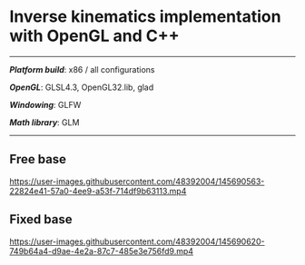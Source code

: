 
# Inverse kinematics implementation with OpenGL and C++

<hr>

***Platform build***: x86 / all configurations

***OpenGL***: GLSL4.3, OpenGL32.lib, glad

***Windowing***: GLFW

***Math library***: GLM

<hr>

## Free base
https://user-images.githubusercontent.com/48392004/145690563-22824e41-57a0-4ee9-a53f-714df9b63113.mp4


## Fixed base
https://user-images.githubusercontent.com/48392004/145690620-749b64a4-d9ae-4e2a-87c7-485e3e756fd9.mp4



